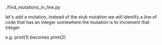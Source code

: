 ./find_mutations_in_line.py

let's add a mutation, instead of the stub mutation
we will identify a line of code that has an integer somewhere
the mutation is to increment that integer

e.g.
print(1)
becomes
print(2)


